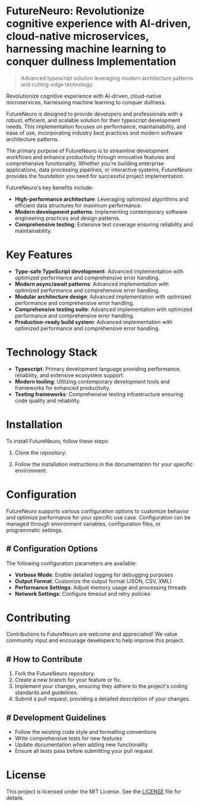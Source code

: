 <!-- fallback_FutureNeuro_20250802210525_71043 -->

# FutureNeuro: Revolutionize cognitive experience with AI-driven, cloud-native microservices, harnessing machine learning to conquer dullness Implementation
> Advanced typescript solution leveraging modern architecture patterns and cutting-edge technology.

Revolutionize cognitive experience with AI-driven, cloud-native microservices, harnessing machine learning to conquer dullness.

FutureNeuro is designed to provide developers and professionals with a robust, efficient, and scalable solution for their typescript development needs. This implementation focuses on performance, maintainability, and ease of use, incorporating industry best practices and modern software architecture patterns.

The primary purpose of FutureNeuro is to streamline development workflows and enhance productivity through innovative features and comprehensive functionality. Whether you're building enterprise applications, data processing pipelines, or interactive systems, FutureNeuro provides the foundation you need for successful project implementation.

FutureNeuro's key benefits include:

* **High-performance architecture**: Leveraging optimized algorithms and efficient data structures for maximum performance.
* **Modern development patterns**: Implementing contemporary software engineering practices and design patterns.
* **Comprehensive testing**: Extensive test coverage ensuring reliability and maintainability.

# Key Features

* **Type-safe TypeScript development**: Advanced implementation with optimized performance and comprehensive error handling.
* **Modern async/await patterns**: Advanced implementation with optimized performance and comprehensive error handling.
* **Modular architecture design**: Advanced implementation with optimized performance and comprehensive error handling.
* **Comprehensive testing suite**: Advanced implementation with optimized performance and comprehensive error handling.
* **Production-ready build system**: Advanced implementation with optimized performance and comprehensive error handling.

# Technology Stack

* **Typescript**: Primary development language providing performance, reliability, and extensive ecosystem support.
* **Modern tooling**: Utilizing contemporary development tools and frameworks for enhanced productivity.
* **Testing frameworks**: Comprehensive testing infrastructure ensuring code quality and reliability.

# Installation

To install FutureNeuro, follow these steps:

1. Clone the repository:


2. Follow the installation instructions in the documentation for your specific environment.

# Configuration

FutureNeuro supports various configuration options to customize behavior and optimize performance for your specific use case. Configuration can be managed through environment variables, configuration files, or programmatic settings.

## # Configuration Options

The following configuration parameters are available:

* **Verbose Mode**: Enable detailed logging for debugging purposes
* **Output Format**: Customize the output format (JSON, CSV, XML)
* **Performance Settings**: Adjust memory usage and processing threads
* **Network Settings**: Configure timeout and retry policies

# Contributing

Contributions to FutureNeuro are welcome and appreciated! We value community input and encourage developers to help improve this project.

## # How to Contribute

1. Fork the FutureNeuro repository.
2. Create a new branch for your feature or fix.
3. Implement your changes, ensuring they adhere to the project's coding standards and guidelines.
4. Submit a pull request, providing a detailed description of your changes.

## # Development Guidelines

* Follow the existing code style and formatting conventions
* Write comprehensive tests for new features
* Update documentation when adding new functionality
* Ensure all tests pass before submitting your pull request

# License

This project is licensed under the MIT License. See the [LICENSE](https://github.com/ludo53/FutureNeuro/blob/main/LICENSE) file for details.

